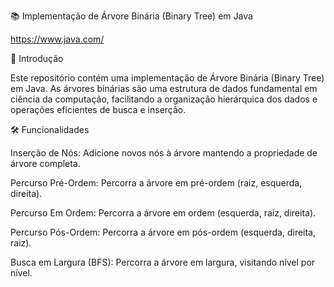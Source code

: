 📚 Implementação de Árvore Binária (Binary Tree) em Java

https://www.java.com/


🚀 Introdução

Este repositório contém uma implementação de Árvore Binária (Binary Tree) em Java. As árvores binárias são uma estrutura de dados fundamental em ciência da computação, facilitando a organização hierárquica dos dados e operações eficientes de busca e inserção.

🛠️ Funcionalidades

Inserção de Nós: Adicione novos nós à árvore mantendo a propriedade de árvore completa.

Percurso Pré-Ordem: Percorra a árvore em pré-ordem (raiz, esquerda, direita).

Percurso Em Ordem: Percorra a árvore em ordem (esquerda, raiz, direita).

Percurso Pós-Ordem: Percorra a árvore em pós-ordem (esquerda, direita, raiz).

Busca em Largura (BFS): Percorra a árvore em largura, visitando nível por nível.